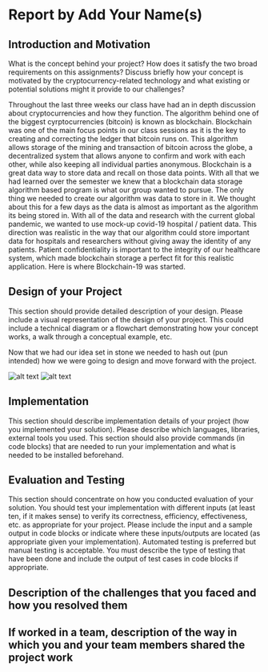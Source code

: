 # Report by Add Your Name(s)

## Introduction and Motivation

What is the concept behind your project? How does it satisfy the two broad requirements on this assignments? Discuss briefly
how your concept is motivated by the cryptocurrency-related technology and what existing or potential solutions might it provide to our challenges?

Throughout the last three weeks our class have had an in depth discussion about cryptocurrencies and how they function. The algorithm behind one of the biggest 
cyrptocurrencies (bitcoin) is known as blockchain. Blockchain was one of the main focus points in our class sessions as it is the key to creating and correcting the 
ledger that bitcoin runs on. This algorithm allows storage of the mining and transaction of bitcoin across the globe, a decentralized system that allows anyone to 
confirm and work with each other, while also keeping all individual parties anonymous. Blockchain is a great data way to store data and recall on those data points. 
With all that we had learned over the semester we knew that a blockchain data storage algorithm based program is what our group wanted to pursue. The only thing we 
needed to create our algorithm was data to store in it. We thought about this for a few days as the data is almost as important as the algorithm its being stored 
in. With all of the data and research with the current global pandemic, we wanted to use mock-up covid-19 hospital / patient data. This direction was realistic in 
the way that our algorithm could store important data for hospitals and researchers without giving away the identity of any patients. Patient confidentiality is 
important to the integrity of our healthcare system, which made blockchain storage a perfect fit for this realistic application. Here is where Blockchain-19 was 
started. 

## Design of your Project

This section should provide detailed description of your design. Please include a visual representation of the design of your project. This could include a technical diagram or a flowchart demonstrating how your concept works, a walk through a conceptual example, etc. 

Now that we had our idea set in stone we needed to hash out (pun intended) how we were going to design and move forward with the project. 

![alt text](https://github.com/allegheny-computer-science-390-f2020/project-blockchain19/blob/main/resources/ProgramCycle.png)
![alt text]()

## Implementation

This section should describe implementation details of your project (how you implemented your solution). Please describe which languages, libraries, external tools you used. This section should also provide commands (in code blocks) that are needed to run your implementation and what is needed to be installed beforehand. 

## Evaluation and Testing

This section should concentrate on how you conducted evaluation of your solution. You should test your implementation with different inputs (at least ten, if it makes sense) to verify its correctness, efficiency, effectiveness, etc. as appropriate for your project. Please include the input and a sample output in code blocks or indicate where these inputs/outputs are located  (as appropriate given your implementation). Automated testing is preferred but manual testing is acceptable. You must describe the type of testing that have been done and include the output of test cases in code blocks if appropriate.

## Description of the challenges that you faced and how you resolved them

## If worked in a team, description of the way in which you and your team members shared the project work

